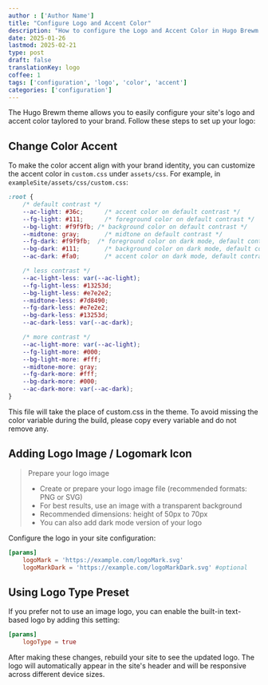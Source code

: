 ```yaml
---
author : ['Author Name']
title: "Configure Logo and Accent Color"
description: "How to configure the Logo and Accent Color in Hugo Brewm theme"
date: 2025-01-26
lastmod: 2025-02-21
type: post
draft: false
translationKey: logo
coffee: 1
tags: ['configuration', 'logo', 'color', 'accent']
categories: ['configuration']
---
```


The Hugo Brewm theme allows you to easily configure your site's logo and accent color taylored to your brand. Follow these steps to set up your logo:

## Change Color Accent

To make the color accent align with your brand identity, you can customize the accent color in `custom.css` under `assets/css`.
For example, in `exampleSite/assets/css/custom.css`:

```css
:root {
    /* default contrast */
    --ac-light: #36c;      /* accent color on default contrast */
    --fg-light: #111;      /* foreground color on default contrast */
    --bg-light: #f9f9fb; /* background color on default contrast */
    --midtone: gray;       /* midtone on default contrast */
    --fg-dark: #f9f9fb;  /* foreground color on dark mode, default contrast */
    --bg-dark: #111;       /* background color on dark mode, default contrast */
    --ac-dark: #fa0;       /* accent color on dark mode, default contrast */

    /* less contrast */
    --ac-light-less: var(--ac-light);
    --fg-light-less: #13253d;
    --bg-light-less: #e7e2e2;
    --midtone-less: #7d8490;
    --fg-dark-less: #e7e2e2;
    --bg-dark-less: #13253d;
    --ac-dark-less: var(--ac-dark);

    /* more contrast */
    --ac-light-more: var(--ac-light);
    --fg-light-more: #000;
    --bg-light-more: #fff;
    --midtone-more: gray;
    --fg-dark-more: #fff;
    --bg-dark-more: #000;
    --ac-dark-more: var(--ac-dark);
}
```

This file will take the place of custom.css in the theme. To avoid missing the color variable during the build, please copy every variable and do not remove any.

## Adding Logo Image / Logomark Icon

> Prepare your logo image
>
> - Create or prepare your logo image file (recommended formats: PNG or SVG)
> - For best results, use an image with a transparent background
> - Recommended dimensions: height of 50px to 70px
> - You can also add dark mode version of your logo

Configure the logo in your site configuration:

```toml
[params]
    logoMark = 'https://example.com/logoMark.svg'
    logoMarkDark = 'https://example.com/logoMarkDark.svg' #optional
```

## Using Logo Type Preset

If you prefer not to use an image logo, you can enable the built-in text-based logo by adding this setting:

```toml
[params]
    logoType = true
```

After making these changes, rebuild your site to see the updated logo. The logo will automatically appear in the site's header and will be responsive across different device sizes.